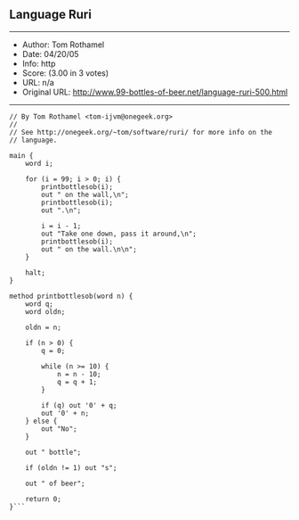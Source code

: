 
## Language Ruri ##
---
- Author: Tom Rothamel
- Date: 04/20/05
- Info: http
- Score:  (3.00 in 3 votes)
- URL: n/a
- Original URL: http://www.99-bottles-of-beer.net/language-ruri-500.html
---

```// Ruri version of 99 Bottles of beer.
// By Tom Rothamel <tom-ijvm@onegeek.org>
// 
// See http://onegeek.org/~tom/software/ruri/ for more info on the
// language.

main {
	word i;

	for (i = 99; i > 0; i) {
		printbottlesob(i);
		out " on the wall,\n";
		printbottlesob(i);
		out ".\n";
		
		i = i - 1;
		out "Take one down, pass it around,\n";
		printbottlesob(i);
		out " on the wall.\n\n";
	}

	halt;
}

method printbottlesob(word n) {
	word q;
	word oldn;

	oldn = n;

	if (n > 0) {
		q = 0;

		while (n >= 10) {
			n = n - 10;
			q = q + 1;
		}
	
		if (q) out '0' + q;
		out '0' + n;
	} else {
		out "No";
	}
		
	out " bottle";
	
	if (oldn != 1) out "s";
	
	out " of beer";

	return 0;
}```